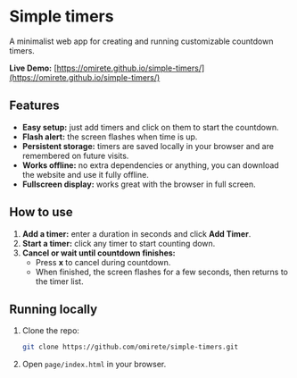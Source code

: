 # Simple timers

A minimalist web app for creating and running customizable countdown timers.

**Live Demo:** [https://omirete.github.io/simple-timers/](https://omirete.github.io/simple-timers/)

## Features

- **Easy setup:** just add timers and click on them to start the countdown.
- **Flash alert:** the screen flashes when time is up.
- **Persistent storage:** timers are saved locally in your browser and are remembered on future visits.
- **Works offline:** no extra dependencies or anything, you can download the website and use it fully offline.
- **Fullscreen display:** works great with the browser in full screen.

## How to use

1. **Add a timer:** enter a duration in seconds and click **Add Timer**.
2. **Start a timer:** click any timer to start counting down.
3. **Cancel or wait until countdown finishes:** 
   - Press **x** to cancel during countdown.
   - When finished, the screen flashes for a few seconds, then returns to the timer list.

## Running locally

1. Clone the repo:  
   ```bash
   git clone https://github.com/omirete/simple-timers.git
   ```
2. Open `page/index.html` in your browser.

